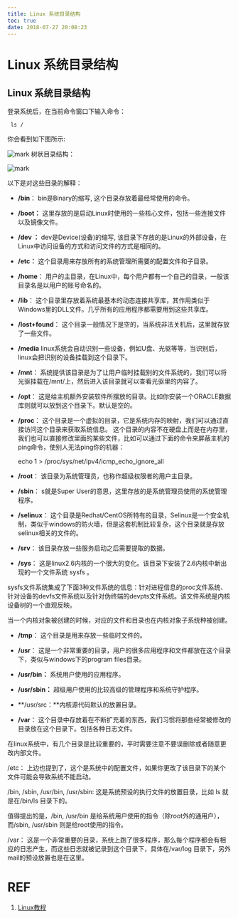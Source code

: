 ```yaml
---
title: Linux 系统目录结构
toc: true
date: 2018-07-27 20:08:23
---
```

# Linux 系统目录结构




## Linux 系统目录结构


登录系统后，在当前命令窗口下输入命令：


     ls /


你会看到如下图所示:


![mark](http://pacdb2bfr.bkt.clouddn.com/blog/image/180727/6dba4848af.png?imageslim)
树状目录结构：




![mark](http://pacdb2bfr.bkt.clouddn.com/blog/image/180727/H7EHCLL0d2.png?imageslim)

以下是对这些目录的解释：




  * **/bin**：
bin是Binary的缩写, 这个目录存放着最经常使用的命令。


  * **/boot：**
这里存放的是启动Linux时使用的一些核心文件，包括一些连接文件以及镜像文件。


  * **/dev ：**
dev是Device(设备)的缩写, 该目录下存放的是Linux的外部设备，在Linux中访问设备的方式和访问文件的方式是相同的。


  * **/etc：**
这个目录用来存放所有的系统管理所需要的配置文件和子目录。


  * **/home**：
用户的主目录，在Linux中，每个用户都有一个自己的目录，一般该目录名是以用户的账号命名的。


  * **/lib**：
这个目录里存放着系统最基本的动态连接共享库，其作用类似于Windows里的DLL文件。几乎所有的应用程序都需要用到这些共享库。


  * **/lost+found**：
这个目录一般情况下是空的，当系统非法关机后，这里就存放了一些文件。


  * **/media** linux系统会自动识别一些设备，例如U盘、光驱等等，当识别后，linux会把识别的设备挂载到这个目录下。


  * **/mnt**：
系统提供该目录是为了让用户临时挂载别的文件系统的，我们可以将光驱挂载在/mnt/上，然后进入该目录就可以查看光驱里的内容了。


  * **/opt**：
这是给主机额外安装软件所摆放的目录。比如你安装一个ORACLE数据库则就可以放到这个目录下。默认是空的。


  * **/proc**：
这个目录是一个虚拟的目录，它是系统内存的映射，我们可以通过直接访问这个目录来获取系统信息。
这个目录的内容不在硬盘上而是在内存里，我们也可以直接修改里面的某些文件，比如可以通过下面的命令来屏蔽主机的ping命令，使别人无法ping你的机器：


    echo 1 > /proc/sys/net/ipv4/icmp_echo_ignore_all





  * **/root**：
该目录为系统管理员，也称作超级权限者的用户主目录。


  * **/sbin**：
s就是Super User的意思，这里存放的是系统管理员使用的系统管理程序。


  * **/selinux**：
这个目录是Redhat/CentOS所特有的目录，Selinux是一个安全机制，类似于windows的防火墙，但是这套机制比较复杂，这个目录就是存放selinux相关的文件的。


  * **/srv**：
该目录存放一些服务启动之后需要提取的数据。


  * **/sys**：
这是linux2.6内核的一个很大的变化。该目录下安装了2.6内核中新出现的一个文件系统 sysfs 。

sysfs文件系统集成了下面3种文件系统的信息：针对进程信息的proc文件系统、针对设备的devfs文件系统以及针对伪终端的devpts文件系统。该文件系统是内核设备树的一个直观反映。

当一个内核对象被创建的时候，对应的文件和目录也在内核对象子系统种被创建。


  * **/tmp**：
这个目录是用来存放一些临时文件的。


  * **/usr**：
这是一个非常重要的目录，用户的很多应用程序和文件都放在这个目录下，类似与windows下的program files目录。


  * **/usr/bin：**
系统用户使用的应用程序。


  * **/usr/sbin：**
超级用户使用的比较高级的管理程序和系统守护程序。


  * **/usr/src：**内核源代码默认的放置目录。


  * **/var**：
这个目录中存放着在不断扩充着的东西，我们习惯将那些经常被修改的目录放在这个目录下。包括各种日志文件。


在linux系统中，有几个目录是比较重要的，平时需要注意不要误删除或者随意更改内部文件。

/etc： 上边也提到了，这个是系统中的配置文件，如果你更改了该目录下的某个文件可能会导致系统不能启动。

/bin, /sbin, /usr/bin, /usr/sbin: 这是系统预设的执行文件的放置目录，比如 ls 就是在/bin/ls 目录下的。

值得提出的是，/bin, /usr/bin 是给系统用户使用的指令（除root外的通用户），而/sbin, /usr/sbin 则是给root使用的指令。

/var： 这是一个非常重要的目录，系统上跑了很多程序，那么每个程序都会有相应的日志产生，而这些日志就被记录到这个目录下，具体在/var/log 目录下，另外mail的预设放置也是在这里。










# REF

1. [Linux教程](https://www.w3cschool.cn/linux/)
